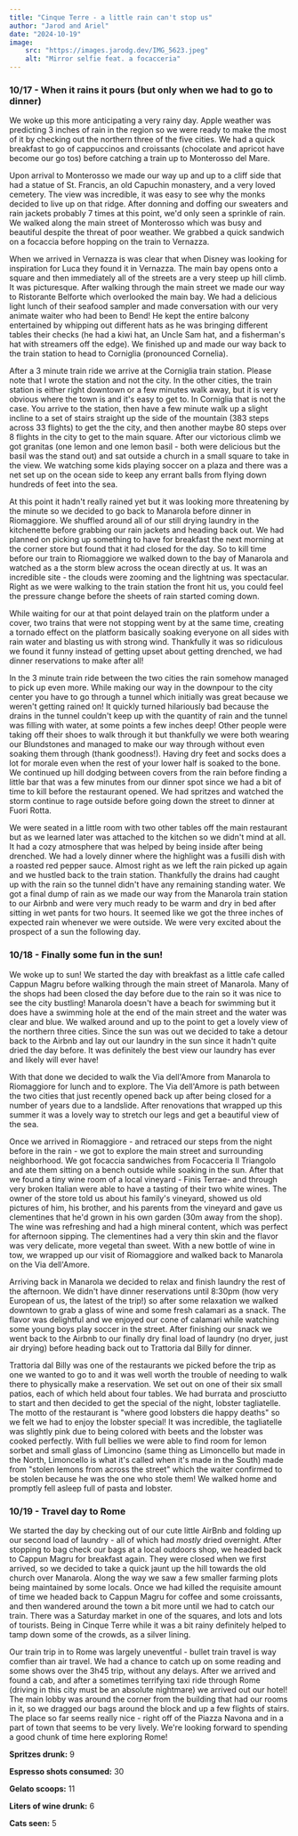```yaml
---
title: "Cinque Terre - a little rain can't stop us"
author: "Jarod and Ariel"
date: "2024-10-19"
image:
    src: "https://images.jarodg.dev/IMG_5623.jpeg"
    alt: "Mirror selfie feat. a focacceria"
---
```


### 10/17 - When it rains it pours (but only when we had to go to dinner)

We woke up this more anticipating a very rainy day. Apple weather was predicting 3 inches of rain in the region so we were ready to make the most of it by checking out the northern three of the five cities. We had a quick breakfast to go of cappuccinos and croissants (chocolate and apricot have become our go tos) before catching a train up to Monterosso del Mare.

Upon arrival to Monterosso we made our way up and up to a cliff side that had a statue of St. Francis, an old Capuchin monastery, and a very loved cemetery. The view was incredible, it was easy to see why the monks decided to live up on that ridge.
After donning and doffing our sweaters and rain jackets probably 7 times at this point, we'd only seen a sprinkle of rain. We walked along the main street of Monterosso which was busy and beautiful despite the threat of poor weather. We grabbed a quick sandwich on a focaccia before hopping on the train to Vernazza.

When we arrived in Vernazza is was clear that when Disney was looking for inspiration for Luca they found it in Vernazza. The main bay opens onto a square and then immediately all of the streets are a very steep up hill climb. It was picturesque. After walking through the main street we made our way to Ristorante Belforte which overlooked the main bay. We had a delicious light lunch of their seafood sampler and made conversation with our very animate waiter who had been to Bend! He kept the entire balcony entertained by whipping out different hats as he was bringing different tables their checks (he had a kiwi hat, an Uncle Sam hat, and a fisherman's hat with streamers off the edge). We finished up and made our way back to the train station to head to Corniglia (pronounced Cornelia).

After a 3 minute train ride we arrive at the Corniglia train station. Please note that I wrote the station and not the city. In the other cities, the train station is either right downtown or a few minutes walk away, but it is very obvious where the town is and it's easy to get to. In Corniglia that is not the case. You arrive to the station, then have a few minute walk up a slight incline to a set of stairs straight up the side of the mountain (383 steps across 33 flights) to get the the city, and then another maybe 80 steps over 8 flights in the city to get to the main square. After our victorious climb we got granitas (one lemon and one lemon basil - both were delicious but the basil was the stand out) and sat outside a church in a small square to take in the view. We watching some kids playing soccer on a plaza and there was a net set up on the ocean side to keep any errant balls from flying down hundreds of feet into the sea.

At this point it hadn't really rained yet but it was looking more threatening by the minute so we decided to go back to Manarola before dinner in Riomaggiore. We shuffled around all of our still drying laundry in the kitchenette before grabbing our rain jackets and heading back out. We had planned on picking up something to have for breakfast the next morning at the corner store but found that it had closed for the day. So to kill time before our train to Riomaggiore we walked down to the bay of Manarola and watched as a the storm blew across the ocean directly at us. It was an incredible site - the clouds were zooming and the lightning was spectacular. Right as we were walking to the train station the front hit us, you could feel the pressure change before the sheets of rain started coming down.

While waiting for our at that point delayed train on the platform under a cover, two trains that were not stopping went by at the same time, creating a tornado effect on the platform basically soaking everyone on all sides with rain water and blasting us with strong wind. Thankfully it was so ridiculous we found it funny instead of getting upset about getting drenched, we had dinner reservations to make after all!

In the 3 minute train ride between the two cities the rain somehow managed to pick up even more. While making our way in the downpour to the city center you have to go through a tunnel which initially was great because we weren't getting rained on! It quickly turned hilariously bad because the drains in the tunnel couldn't keep up with the quantity of rain and the tunnel was filling with water, at some points a few inches deep! Other people were taking off their shoes to walk through it but thankfully we were both wearing our Blundstones and managed to make our way through without even soaking them through (thank goodness!). Having dry feet and socks does a lot for morale even when the rest of your lower half is soaked to the bone. We continued up hill dodging between covers from the rain before finding a little bar that was a few minutes from our dinner spot since we had a bit of time to kill before the restaurant opened. We had spritzes and watched the storm continue to rage outside before going down the street to dinner at Fuori Rotta.

We were seated in a little room with two other tables off the main restaurant but as we learned later was attached to the kitchen so we didn't mind at all. It had a cozy atmosphere that was helped by being inside after being drenched. We had a lovely dinner where the highlight was a fusilli dish with a roasted red pepper sauce. Almost right as we left the rain picked up again and we hustled back to the train station. Thankfully the drains had caught up with the rain so the tunnel didn't have any remaining standing water. We got a final dump of rain as we made our way from the Manarola train station to our Airbnb and were very much ready to be warm and dry in bed after sitting in wet pants for two hours. It seemed like we got the three inches of expected rain whenever we were outside. We were very excited about the prospect of a sun the following day.

### 10/18 - Finally some fun in the sun!

We woke up to sun! We started the day with breakfast as a little cafe called Cappun Magru before walking through the main street of Manarola. Many of the shops had been closed the day before due to the rain so it was nice to see the city bustling! Manarola doesn't have a beach for swimming but it does have a swimming hole at the end of the main street and the water was clear and blue. We walked around and up to the point to get a lovely view of the northern three cities. Since the sun was out we decided to take a detour back to the Airbnb and lay out our laundry in the sun since it hadn't quite dried the day before. It was definitely the best view our laundry has ever and likely will ever have!

With that done we decided to walk the Via dell'Amore from Manarola to Riomaggiore for lunch and to explore. The Via dell'Amore is path between the two cities that just recently opened back up after being closed for a number of years due to a landslide. After renovations that wrapped up this summer it was a lovely way to stretch our legs and get a beautiful view of the sea.

Once we arrived in Riomaggiore - and retraced our steps from the night before in the rain - we got to explore the main street and surrounding neighborhood. We got focaccia sandwiches from Focacceria Il Triangolo and ate them sitting on a bench outside while soaking in the sun. After that we found a tiny wine room of a local vineyard - Finis Terrae- and through very broken Italian were able to have a tasting of their two white wines. The owner of the store told us about his family's vineyard, showed us old pictures of him, his brother, and his parents from the vineyard and gave us clementines that he'd grown in his own garden (30m away from the shop). The wine was refreshing and had a high mineral content, which was perfect for afternoon sipping. The clementines had a very thin skin and the flavor was very delicate, more vegetal than sweet. With a new bottle of wine in tow, we wrapped up our visit of Riomaggiore and walked back to Manarola on the Via dell'Amore.

Arriving back in Manarola we decided to relax and finish laundry the rest of the afternoon. We didn't have dinner reservations until 8:30pm (how very European of us, the latest of the trip!) so after some relaxation we walked downtown to grab a glass of wine and some fresh calamari as a snack. The flavor was delightful and we enjoyed our cone of calamari while watching some young boys play soccer in the street. After finishing our snack we went back to the Airbnb to our finally dry final load of laundry (no dryer, just air drying) before heading back out to Trattoria dal Billy for dinner.

Trattoria dal Billy was one of the restaurants we picked before the trip as one we wanted to go to and it was well worth the trouble of needing to walk there to physically make a reservation. We set out on one of their six small patios, each of which held about four tables. We had burrata and prosciutto to start and then decided to get the special of the night, lobster tagliatelle. The motto of the restaurant is "where good lobsters die happy deaths" so we felt we had to enjoy the lobster special! It was incredible, the tagliatelle was slightly pink due to being colored with beets and the lobster was cooked perfectly. With full bellies we were able to find room for lemon sorbet and small glass of Limoncino (same thing as Limoncello but made in the North, Limoncello is what it's called when it's made in the South) made from "stolen lemons from across the street" which the waiter confirmed to be stolen because he was the one who stole them! We walked home and promptly fell asleep full of pasta and lobster.

### 10/19 - Travel day to Rome

We started the day by checking out of our cute little AirBnb and folding up our second load of laundry - all of which had _mostly_ dried overnight. After stopping to bag check our bags at a local outdoors shop, we headed back to Cappun Magru for breakfast again. They were closed when we first arrived, so we decided to take a quick jaunt up the hill towards the old church over Manarola. Along the way we saw a few smaller farming plots being maintained by some locals. Once we had killed the requisite amount of time we headed back to Cappun Magru for coffee and some croissants, and then wandered around the town a bit more until we had to catch our train. There was a Saturday market in one of the squares, and lots and lots of tourists. Being in Cinque Terre while it was a bit rainy definitely helped to tamp down some of the crowds, as a silver lining.

Our train trip in to Rome was largely uneventful - bullet train travel is way comfier than air travel. We had a chance to catch up on some reading and some shows over the 3h45 trip, without any delays. After we arrived and found a cab, and after a sometimes terrifying taxi ride through Rome (driving in this city must be an absolute nightmare) we arrived out our hotel! The main lobby was around the corner from the building that had our rooms in it, so we dragged our bags around the block and up a few flights of stairs. The place so far seems really nice - right off of the Piazza Navona and in a part of town that seems to be very lively. We're looking forward to spending a good chunk of time here exploring Rome!

**Spritzes drunk:** 9

**Espresso shots consumed:** 30

**Gelato scoops:** 11

**Liters of wine drunk:** 6

**Cats seen:** 5
